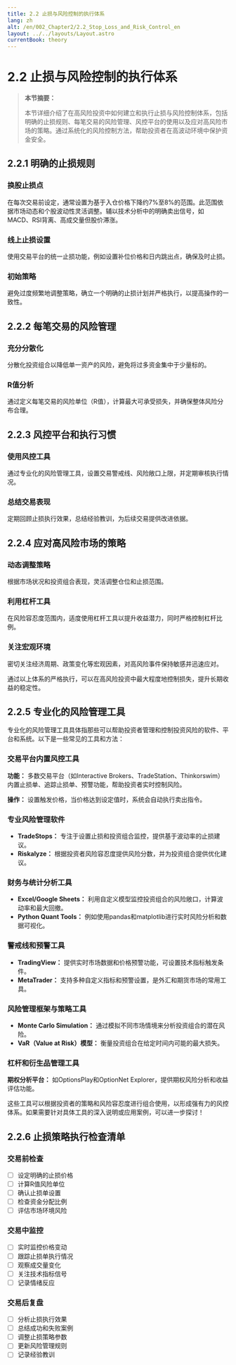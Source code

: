 ```yaml
---
title: 2.2 止损与风险控制的执行体系
lang: zh
alt: /en/002_Chapter2/2.2_Stop_Loss_and_Risk_Control_en
layout: ../../layouts/Layout.astro
currentBook: theory
---
```


# 2.2 止损与风险控制的执行体系

> **本节摘要：**
> 
> 本节详细介绍了在高风险投资中如何建立和执行止损与风险控制体系，包括明确的止损规则、每笔交易的风险管理、风控平台的使用以及应对高风险市场的策略。通过系统化的风险控制方法，帮助投资者在高波动环境中保护资金安全。

## 2.2.1 明确的止损规则

### 换股止损点

在每次交易前设定，通常设置为基于入仓价格下降约7%至8%的范围。此范围依据市场动态和个股波动性灵活调整。辅以技术分析中的明确卖出信号，如MACD、RSI背离、高成交量但股价滞涨。

### 线上止损设置

使用交易平台的统一止损功能，例如设置补位价格和日内跳出点，确保及时止损。

### 初始策略

避免过度频繁地调整策略，确立一个明确的止损计划并严格执行，以提高操作的一致性。

## 2.2.2 每笔交易的风险管理

### 充分分散化

分散化投资组合以降低单一资产的风险，避免将过多资金集中于少量标的。

### R值分析

通过定义每笔交易的风险单位（R值），计算最大可承受损失，并确保整体风险分布合理。

## 2.2.3 风控平台和执行习惯

### 使用风控工具

通过专业化的风险管理工具，设置交易警戒线、风险敞口上限，并定期审核执行情况。

### 总结交易表现

定期回顾止损执行效果，总结经验教训，为后续交易提供改进依据。

## 2.2.4 应对高风险市场的策略

### 动态调整策略

根据市场状况和投资组合表现，灵活调整仓位和止损范围。

### 利用杠杆工具

在风险容忍度范围内，适度使用杠杆工具以提升收益潜力，同时严格控制杠杆比例。

### 关注宏观环境

密切关注经济周期、政策变化等宏观因素，对高风险事件保持敏感并迅速应对。

通过以上体系的严格执行，可以在高风险投资中最大程度地控制损失，提升长期收益的稳定性。

## 2.2.5 专业化的风险管理工具

专业化的风险管理工具具体指那些可以帮助投资者管理和控制投资风险的软件、平台和系统。以下是一些常见的工具和方法：

### 交易平台内置风控工具

**功能：** 多数交易平台（如Interactive Brokers、TradeStation、Thinkorswim）内置止损单、追踪止损单、预警功能，帮助投资者实时控制风险。

**操作：** 设置触发价格，当价格达到设定值时，系统会自动执行卖出指令。

### 专业风险管理软件

- **TradeStops：** 专注于设置止损和投资组合监控，提供基于波动率的止损建议。
- **Riskalyze：** 根据投资者风险容忍度提供风险分数，并为投资组合提供优化建议。

### 财务与统计分析工具

- **Excel/Google Sheets：** 利用自定义模型监控投资组合的风险敞口，计算波动率和最大回撤。
- **Python Quant Tools：** 例如使用pandas和matplotlib进行实时风险分析和数据可视化。

### 警戒线和预警工具

- **TradingView：** 提供实时市场数据和价格预警功能，可设置技术指标触发条件。
- **MetaTrader：** 支持多种自定义指标和预警设置，是外汇和期货市场的常用工具。

### 风险管理框架与策略工具

- **Monte Carlo Simulation：** 通过模拟不同市场情境来分析投资组合的潜在风险。
- **VaR（Value at Risk）模型：** 衡量投资组合在给定时间内可能的最大损失。

### 杠杆和衍生品管理工具

**期权分析平台：** 如OptionsPlay和OptionNet Explorer，提供期权风险分析和收益评估功能。

这些工具可以根据投资者的策略和风险容忍度进行组合使用，以形成强有力的风控体系。如果需要针对具体工具的深入说明或应用案例，可以进一步探讨！

## 2.2.6 止损策略执行检查清单

### 交易前检查

- [ ] 设定明确的止损价格
- [ ] 计算R值风险单位
- [ ] 确认止损单设置
- [ ] 检查资金分配比例
- [ ] 评估市场环境风险

### 交易中监控

- [ ] 实时监控价格变动
- [ ] 跟踪止损单执行情况
- [ ] 观察成交量变化
- [ ] 关注技术指标信号
- [ ] 记录情绪反应

### 交易后复盘

- [ ] 分析止损执行效果
- [ ] 总结成功和失败案例
- [ ] 调整止损策略参数
- [ ] 更新风险管理规则
- [ ] 记录经验教训 